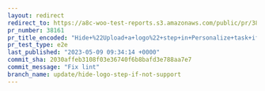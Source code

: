 ```yaml
---
layout: redirect
redirect_to: https://a8c-woo-test-reports.s3.amazonaws.com/public/pr/38161/e2e/index.html
pr_number: 38161
pr_title_encoded: "Hide+%22Upload+a+logo%22+step+in+Personalize+task+if+theme+doesn%27t+support+it"
pr_test_type: e2e
last_published: "2023-05-09 09:34:14 +0000"
commit_sha: 2030affeb3108f03e36740f6b8bafd3e788aa7e7
commit_message: "Fix lint"
branch_name: update/hide-logo-step-if-not-support
---
```

